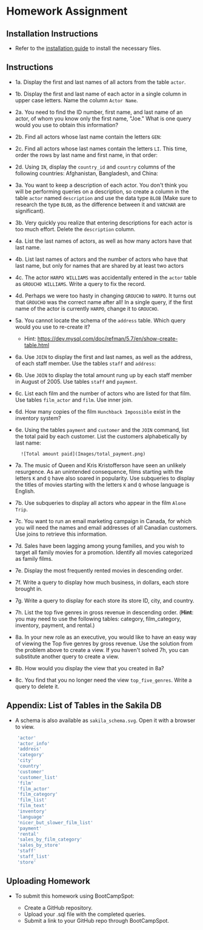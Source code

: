 # Homework Assignment

## Installation Instructions

* Refer to the [installation guide](Installation.md) to install the necessary files.

## Instructions

* 1a. Display the first and last names of all actors from the table `actor`.

* 1b. Display the first and last name of each actor in a single column in upper case letters. Name the column `Actor Name`.

* 2a. You need to find the ID number, first name, and last name of an actor, of whom you know only the first name, "Joe." What is one query would you use to obtain this information?

* 2b. Find all actors whose last name contain the letters `GEN`:

* 2c. Find all actors whose last names contain the letters `LI`. This time, order the rows by last name and first name, in that order:

* 2d. Using `IN`, display the `country_id` and `country` columns of the following countries: Afghanistan, Bangladesh, and China:

* 3a. You want to keep a description of each actor. You don't think you will be performing queries on a description, so create a column in the table `actor` named `description` and use the data type `BLOB` (Make sure to research the type `BLOB`, as the difference between it and `VARCHAR` are significant).

* 3b. Very quickly you realize that entering descriptions for each actor is too much effort. Delete the `description` column.

* 4a. List the last names of actors, as well as how many actors have that last name.

* 4b. List last names of actors and the number of actors who have that last name, but only for names that are shared by at least two actors

* 4c. The actor `HARPO WILLIAMS` was accidentally entered in the `actor` table as `GROUCHO WILLIAMS`. Write a query to fix the record.

* 4d. Perhaps we were too hasty in changing `GROUCHO` to `HARPO`. It turns out that `GROUCHO` was the correct name after all! In a single query, if the first name of the actor is currently `HARPO`, change it to `GROUCHO`.

* 5a. You cannot locate the schema of the `address` table. Which query would you use to re-create it?

  * Hint: <https://dev.mysql.com/doc/refman/5.7/en/show-create-table.html>

* 6a. Use `JOIN` to display the first and last names, as well as the address, of each staff member. Use the tables `staff` and `address`:

* 6b. Use `JOIN` to display the total amount rung up by each staff member in August of 2005. Use tables `staff` and `payment`.

* 6c. List each film and the number of actors who are listed for that film. Use tables `film_actor` and `film`. Use inner join.

* 6d. How many copies of the film `Hunchback Impossible` exist in the inventory system?

* 6e. Using the tables `payment` and `customer` and the `JOIN` command, list the total paid by each customer. List the customers alphabetically by last name:

  ```
  	![Total amount paid](Images/total_payment.png)
  ```

* 7a. The music of Queen and Kris Kristofferson have seen an unlikely resurgence. As an unintended consequence, films starting with the letters `K` and `Q` have also soared in popularity. Use subqueries to display the titles of movies starting with the letters `K` and `Q` whose language is English.

* 7b. Use subqueries to display all actors who appear in the film `Alone Trip`.

* 7c. You want to run an email marketing campaign in Canada, for which you will need the names and email addresses of all Canadian customers. Use joins to retrieve this information.

* 7d. Sales have been lagging among young families, and you wish to target all family movies for a promotion. Identify all movies categorized as family films.

* 7e. Display the most frequently rented movies in descending order.

* 7f. Write a query to display how much business, in dollars, each store brought in.

* 7g. Write a query to display for each store its store ID, city, and country.

* 7h. List the top five genres in gross revenue in descending order. (**Hint**: you may need to use the following tables: category, film_category, inventory, payment, and rental.)

* 8a. In your new role as an executive, you would like to have an easy way of viewing the Top five genres by gross revenue. Use the solution from the problem above to create a view. If you haven't solved 7h, you can substitute another query to create a view.

* 8b. How would you display the view that you created in 8a?

* 8c. You find that you no longer need the view `top_five_genres`. Write a query to delete it.

## Appendix: List of Tables in the Sakila DB

* A schema is also available as `sakila_schema.svg`. Open it with a browser to view.

```sql
	'actor'
	'actor_info'
	'address'
	'category'
	'city'
	'country'
	'customer'
	'customer_list'
	'film'
	'film_actor'
	'film_category'
	'film_list'
	'film_text'
	'inventory'
	'language'
	'nicer_but_slower_film_list'
	'payment'
	'rental'
	'sales_by_film_category'
	'sales_by_store'
	'staff'
	'staff_list'
	'store'
```

## Uploading Homework

* To submit this homework using BootCampSpot:

  * Create a GitHub repository.
  * Upload your .sql file with the completed queries.
  * Submit a link to your GitHub repo through BootCampSpot.
